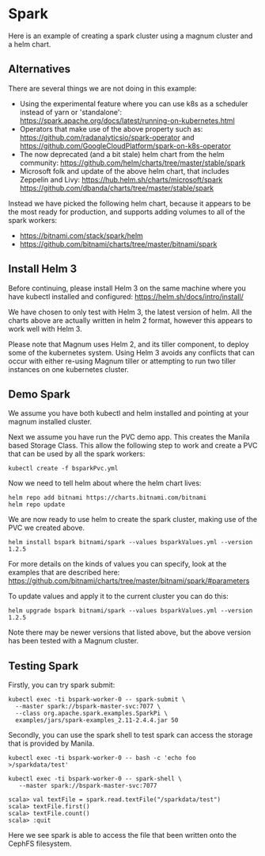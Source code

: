 # Spark

Here is an example of creating a spark cluster using
a magnum cluster and a helm chart.

## Alternatives

There are several things we are not doing in this example:

* Using the experimental feature where you can use k8s as a scheduler
  instead of yarn or 'standalone':
  https://spark.apache.org/docs/latest/running-on-kubernetes.html
* Operators that make use of the above property such as:
  https://github.com/radanalyticsio/spark-operator and
  https://github.com/GoogleCloudPlatform/spark-on-k8s-operator
* The now deprecated (and a bit stale) helm chart from the helm community:
  https://github.com/helm/charts/tree/master/stable/spark
* Microsoft folk and update of the above helm chart, that includes Zeppelin
  and Livy:
  https://hub.helm.sh/charts/microsoft/spark
  https://github.com/dbanda/charts/tree/master/stable/spark

Instead we have picked the following helm chart, because it appears
to be the most ready for production, and supports adding volumes to all
of the spark workers:

* https://bitnami.com/stack/spark/helm
* https://github.com/bitnami/charts/tree/master/bitnami/spark

## Install Helm 3

Before continuing, please install Helm 3 on the same machine where you
have kubectl installed and configured:
https://helm.sh/docs/intro/install/

We have chosen to only test with Helm 3, the latest version of helm.
All the charts above are actually written in helm 2 format, however
this appears to work well with Helm 3.

Please note that Magnum uses Helm 2, and its tiller component, to deploy
some of the kubernetes system. Using Helm 3 avoids any conflicts that
can occur with either re-using Magnum tiller or attempting to run two
tiller instances on one kubernetes cluster.

## Demo Spark

We assume you have both kubectl and helm installed and pointing at
your magnum installed cluster.

Next we assume you have run the PVC demo app. This creates the Manila based
Storage Class. This allow the following step to work and create a PVC
that can be used by all the spark workers:

    kubectl create -f bsparkPvc.yml

Now we need to tell helm about where the helm chart lives:

    helm repo add bitnami https://charts.bitnami.com/bitnami
    helm repo update

We are now ready to use helm to create the spark cluster, making use
of the PVC we created above.

    helm install bspark bitnami/spark --values bsparkValues.yml --version 1.2.5

For more details on the kinds of values you can specify, look at the examples
that are described here:
https://github.com/bitnami/charts/tree/master/bitnami/spark/#parameters

To update values and apply it to the current cluster you can do this:

    helm upgrade bspark bitnami/spark --values bsparkValues.yml --version 1.2.5

Note there may be newer versions that listed above, but the above version has
been tested with a Magnum cluster.

## Testing Spark

Firstly, you can try spark submit:

    kubectl exec -ti bspark-worker-0 -- spark-submit \
      --master spark://bspark-master-svc:7077 \
      --class org.apache.spark.examples.SparkPi \
      examples/jars/spark-examples_2.11-2.4.4.jar 50

Secondly, you can use the spark shell to test spark can access the storage
that is provided by Manila.

    kubectl exec -ti bspark-worker-0 -- bash -c 'echo foo >/sparkdata/test'

    kubectl exec -ti bspark-worker-0 -- spark-shell \
       --master spark://bspark-master-svc:7077

    scala> val textFile = spark.read.textFile("/sparkdata/test")
    scala> textFile.first()
    scala> textFile.count()
    scala> :quit

Here we see spark is able to access the file that been written onto the
CephFS filesystem.
